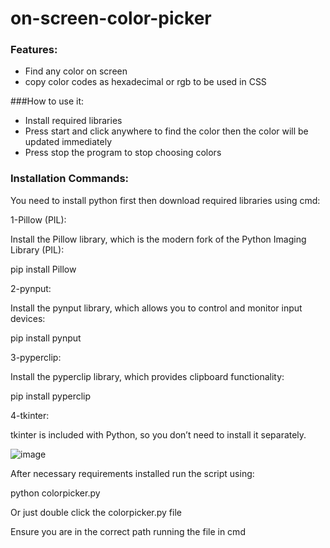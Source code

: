 # on-screen-color-picker

### Features:

- Find any color on screen
- copy color codes as hexadecimal or rgb to
be used in CSS


###How to use it:
- Install required libraries
- Press start and click anywhere to find the color
then the color will be updated immediately
- Press stop the program to stop choosing colors

### Installation Commands:

You need to install python first then download required libraries using cmd:

1-Pillow (PIL):

Install the Pillow library, which is the modern fork of the Python Imaging Library (PIL):

pip install Pillow

2-pynput:

Install the pynput library, which allows you to control and monitor input devices:

pip install pynput

3-pyperclip:

Install the pyperclip library, which provides clipboard functionality:

pip install pyperclip

4-tkinter:

tkinter is included with Python, so you don’t need to install it separately.



![image](https://github.com/user-attachments/assets/60242f09-0ae2-4240-b9dd-1231735e2ba4)



After necessary requirements installed run the script using:

python colorpicker.py

Or just double click the colorpicker.py file

Ensure you are in the correct path running the file in cmd












